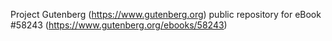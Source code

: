 Project Gutenberg (https://www.gutenberg.org) public repository for
eBook #58243 (https://www.gutenberg.org/ebooks/58243)
